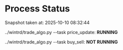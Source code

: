 # Process Status

Snapshot taken at: 2025-10-10 08:32:44

../wintrd/trade_algo.py --task price_update: **RUNNING**

../wintrd/trade_algo.py --task buy_sell: **NOT RUNNING**

